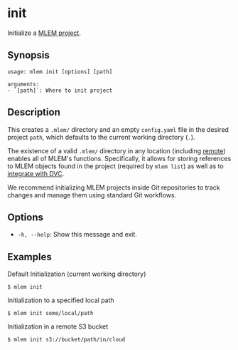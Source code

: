 # init

Initialize a [MLEM project](/doc/user-guide/project-structure).

## Synopsis

```usage
usage: mlem init [options] [path]

arguments:
- `[path]`: Where to init project
```

## Description

This creates a `.mlem/` directory and an empty `config.yaml` file in the desired
project `path`, which defaults to the current working directory (`.`).

The existence of a valid `.mlem/` directory in any location (including [remote])
enables all of MLEM's functions. Specifically, it allows for storing references
to MLEM objects found in the project (required by `mlem list`) as well as to
[integrate with DVC](/doc/use-cases/dvc).

<admon type="tip">

We recommend initializing MLEM projects inside Git repositories to track changes
and manage them using standard Git workflows.

</admon>

[remote]: /doc/user-guide/remote-objects

## Options

- `-h, --help`: Show this message and exit.

## Examples

Default Initialization (current working directory)

```cli
$ mlem init
```

Initialization to a specified local path

```cli
$ mlem init some/local/path
```

Initialization in a remote S3 bucket

```cli
$ mlem init s3://bucket/path/in/cloud
```
